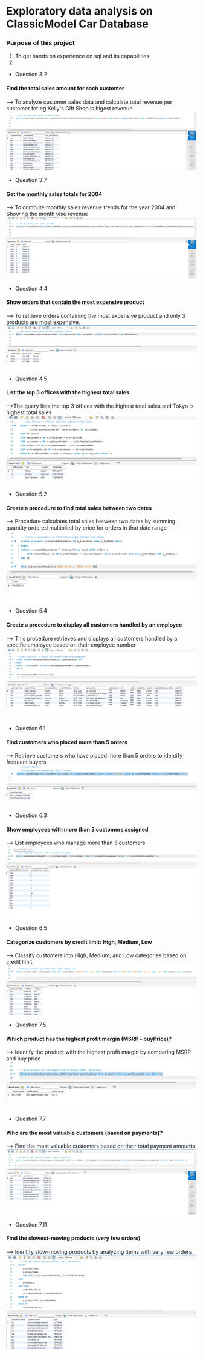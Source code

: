 # Exploratory data analysis on ClassicModel Car Database
### Purpose of this project
1. To get hands on experience on sql and its capabilities
2. 


* Question 3.2 <br>
 #### Find the total sales amount for each customer
 --> To analyze customer sales data and calculate total revenue per customer for eg Kelly's Gift Shop is higest revenue
<img src="https://github.com/aniketpatil0810/EDA_Using_SQL/blob/main/project_snapshots/3.2.png" alt="Solution" width="600">
* Question 3.7 <br>
#### Get the monthly sales totals for 2004
--> To compute monthly sales revenue trends for the year 2004 and Showing the month vise revenue
<img src="https://github.com/aniketpatil0810/EDA_Using_SQL/blob/main/project_snapshots/3.7.png" alt="solution" width="600">
* Question 4.4 <br>
#### Show orders that contain the most expensive product
--> To retrieve orders containing the most expensive product and only 3 products are most expensive.
![Solution For 4.4](https://github.com/aniketpatil0810/EDA_Using_SQL/blob/main/project_snapshots/4.4.png)
* Question 4.5 <br>
#### List the top 3 offices with the highest total sales
-->The query lists the top 3 offices with the highest total sales and Tokyo is highest total sales
![Solution For 4.5](https://github.com/aniketpatil0810/EDA_Using_SQL/blob/main/project_snapshots/4.5.png)
* Question 5.2 <br>
####  Create a procedure to find total sales between two dates
--> Procedure calculates total sales between two dates by summing quantity ordered multiplied by price for orders in that date range
![Solution For 5.2](https://github.com/aniketpatil0810/EDA_Using_SQL/blob/main/project_snapshots/5.2.png)
* Question 5.4 <br>
#### Create a procedure to display all customers handled by an employee
--> This procedure retrieves and displays all customers handled by a specific employee based on their employee number
![Solution For 5.4](https://github.com/aniketpatil0810/EDA_Using_SQL/blob/main/project_snapshots/5.4.png)
* Question 6.1 <br>
#### Find customers who placed more than 5 orders
--> Retrieve customers who have placed more than 5 orders to identify frequent buyers
![Solution For 6.1](https://github.com/aniketpatil0810/EDA_Using_SQL/blob/main/project_snapshots/6.1.png)
* Question 6.3 <br>
#### Show employees with more than 3 customers assigned
--> List employees who manage more than 3 customers
![Solution For 6.3](https://github.com/aniketpatil0810/EDA_Using_SQL/blob/main/project_snapshots/6.3.png)
* Question 6.5 <br>
####  Categorize customers by credit limit: High, Medium, Low
--> Classify customers into High, Medium, and Low categories based on credit limit
![Solution For 6.5](https://github.com/aniketpatil0810/EDA_Using_SQL/blob/main/project_snapshots/6.5.png)
* Question 7.5 <br>
####  Which product has the highest profit margin (MSRP - buyPrice)?
--> Identify the product with the highest profit margin by comparing MSRP and buy price
![Solution For 7.5](https://github.com/aniketpatil0810/EDA_Using_SQL/blob/main/project_snapshots/7.5.png)
* Question 7.7 <br>
#### Who are the most valuable customers (based on payments)?
--> Find the most valuable customers based on their total payment amounts
![Solution For 7.7](https://github.com/aniketpatil0810/EDA_Using_SQL/blob/main/project_snapshots/7.7.png)
* Question 7.11 <br>
#### Find the slowest-moving products (very few orders)
--> Identify slow-moving products by analyzing items with very few orders
![Solution For 7.11](https://github.com/aniketpatil0810/EDA_Using_SQL/blob/main/project_snapshots/7.11.png)
